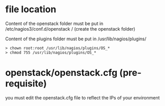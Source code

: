 # file location
Content of the openstack folder must be put in /etc/nagios3/conf.d/openstack /           (create the openstack folder)

Content of the plugins folder must be put in /usr/lib/nagios/plugins/
```
> chown root:root /usr/lib/nagios/plugins/OS_*
> chmod 755 /usr/lib/nagios/plugins/OS_*
```

# openstack/openstack.cfg (pre-requisite)
you must edit the openstack.cfg file to reflect the IPs of your environment
